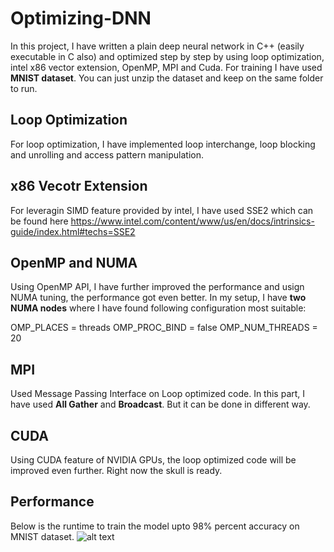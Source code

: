 # Optimizing-DNN

In this project, I have written a plain deep neural network in C++ (easily executable in C also) and optimized step by step by using loop optimization, intel x86 vector extension, OpenMP, MPI and Cuda. For training I have used **MNIST dataset**. You can just unzip the dataset and keep on the same folder to run.

## Loop Optimization
For loop optimization, I have implemented loop interchange, loop blocking and unrolling and access pattern manipulation.

## x86 Vecotr Extension
For leveragin SIMD feature provided by intel, I have used SSE2 which can be found here https://www.intel.com/content/www/us/en/docs/intrinsics-guide/index.html#techs=SSE2

## OpenMP and NUMA
Using OpenMP API, I have further improved the performance and usign NUMA tuning, the performance got even better. In my setup, I have **two NUMA nodes** where I have found following configuration most suitable:

OMP_PLACES = threads
OMP_PROC_BIND = false
OMP_NUM_THREADS = 20

## MPI
Used Message Passing Interface on Loop optimized code. In this part, I have used **All Gather** and **Broadcast**. But it can be done in different way. 

## CUDA
Using CUDA feature of NVIDIA GPUs, the loop optimized code will be improved even further. Right now the skull is ready.

## Performance
Below is the runtime to train the model upto 98% percent accuracy on MNIST dataset.
![alt text](https://github.com/theUnspecified/Optimizing-DNN/blob/main/git_runtime.png)
